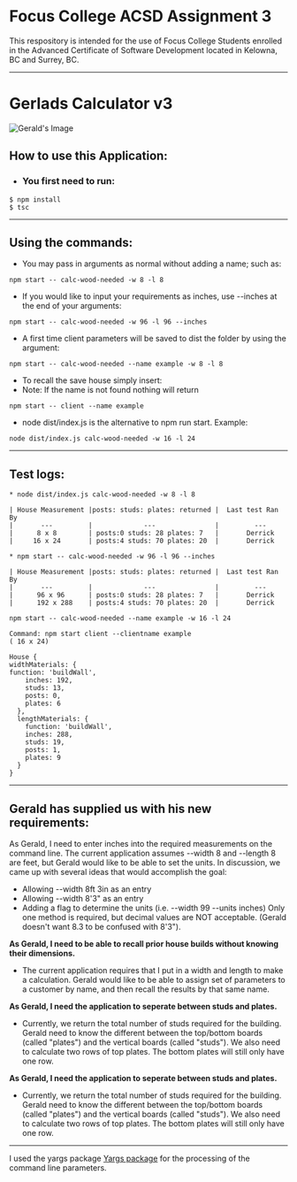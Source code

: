 # Focus College ACSD Assignment 3

This respository is intended for the use of Focus College Students enrolled in the Advanced Certificate of Software Development located in Kelowna, BC and Surrey, BC.

---
# Gerlads Calculator v3
![Gerald's Image]

## How to use this Application:
*  ### You first need to run:
```
$ npm install
$ tsc
```
---
## Using the commands:

*  You may pass in arguments as normal without adding a name; such as:
```
npm start -- calc-wood-needed -w 8 -l 8
```
*  If you would like to input your requirements as inches, use --inches at the end of your arguments:
```
npm start -- calc-wood-needed -w 96 -l 96 --inches
```
* A first time client parameters will be saved to dist the folder by using the argument:
```
npm start -- calc-wood-needed --name example -w 8 -l 8
```
* To recall the save house simply insert:
* Note: If the name is not found nothing will return
```
npm start -- client --name example
```

* node dist/index.js is the alternative to npm run start. Example:
```
node dist/index.js calc-wood-needed -w 16 -l 24
```
---
## Test logs:
```
* node dist/index.js calc-wood-needed -w 8 -l 8

| House Measurement |posts: studs: plates: returned |  Last test Ran By 
|       ---         |             ---               |         ---       
|      8 x 8        | posts:0 studs: 28 plates: 7   |       Derrick
|     16 x 24       | posts:4 studs: 70 plates: 20  |       Derrick
```
```
* npm start -- calc-wood-needed -w 96 -l 96 --inches

| House Measurement |posts: studs: plates: returned |  Last test Ran By 
|       ---         |             ---               |         ---       
|      96 x 96      | posts:0 studs: 28 plates: 7   |       Derrick
|      192 x 288    | posts:4 studs: 70 plates: 20  |       Derrick
```
```
npm start -- calc-wood-needed --name example -w 16 -l 24

```
```
Command: npm start client --clientname example
( 16 x 24)

House {
widthMaterials: {  
function: 'buildWall',
    inches: 192,
    studs: 13,
    posts: 0,
    plates: 6
  },
  lengthMaterials: {
    function: 'buildWall',
    inches: 288,
    studs: 19,
    posts: 1,
    plates: 9
  }
}
```
---
## Gerald has supplied us with his new requirements:

As Gerald, I need to enter inches into the required measurements on the command line.
The current application assumes --width 8 and --length 8 are feet, but Gerald would like to be able to set the units. In discussion, we came up with several ideas that would accomplish the goal:

*  Allowing --width 8ft 3in as an entry
*  Allowing --width 8'3" as an entry
*  Adding a flag to determine the units (i.e. --width 99 --units inches)
Only one method is required, but decimal values are NOT acceptable. (Gerald doesn't want 8.3 to be confused with 8'3").

**As Gerald, I need to be able to recall prior house builds without knowing their dimensions.**

*  The current application requires that I put in a width and length to make a calculation. Gerald would like to be able to assign set of parameters to a customer by name, and then recall the results by that same name.

**As Gerald, I need the application to seperate between studs and plates.**

*  Currently, we return the total number of studs required for the building. Gerald need to know the different between the top/bottom boards (called "plates") and the vertical boards (called "studs"). We also need to calculate two rows of top plates. The bottom plates will still only have one row.

**As Gerald, I need the application to seperate between studs and plates.**

*  Currently, we return the total number of studs required for the building. Gerald need to know the different between the top/bottom boards (called "plates") and the vertical boards (called "studs"). We also need to calculate two rows of top plates. The bottom plates will still only have one row.


---
I used the yargs package [Yargs package] for the processing of the command line parameters. 

[Yargs package]: https://github.com/adam-p/markdown-here/wiki/Markdown-Cheatsheet

[Gerald's Image]: https://i.pinimg.com/originals/c5/0e/0a/c50e0a205f5d839a09c2239e45dee376.png